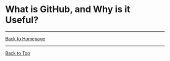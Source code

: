 # What is GitHub, and Why is it Useful?

---

[Back to Homepage](/README.md)

---

[Back to Top](/pages/explanation.md)

